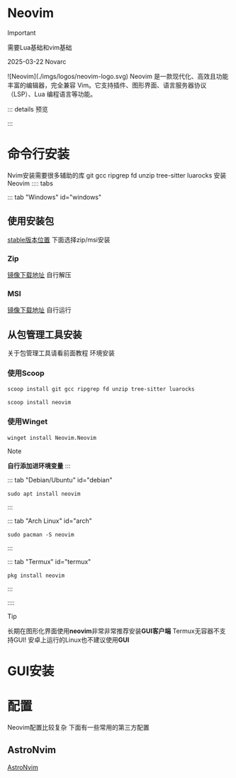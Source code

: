 # Neovim

> [!IMPORTANT]
> 需要Lua基础和vim基础

2025-03-22 Novarc

<GitHubCard repo="neovim/neovim"/>
![Neovim](./imgs/logos/neovim-logo.svg)
Neovim 是一款现代化、高效且功能丰富的编辑器，完全兼容 Vim。它支持插件、图形界面、语言服务器协议（LSP）、Lua 编程语言等功能。

::: details 预览

:::

# 命令行安装
Nvim安装需要很多辅助的库
git gcc ripgrep fd unzip tree-sitter luarocks
安装Neovim
:::: tabs

::: tab "Windows" id="windows"
## 使用安装包
[stable版本位置](https://github.com/neovim/neovim/releases/tag/stable)
下面选择zip/msi安装
### Zip
[镜像下载地址](https://github.tbedu.top/https://github.com/neovim/neovim/releases/download/stable/nvim-win64.zip)
自行解压
### MSI
[镜像下载地址](https://github.tbedu.top/https://github.com/neovim/neovim/releases/download/stable/nvim-win64.msi)
自行运行

## 从包管理工具安装
关于包管理工具请看前面教程
环境安装
### 使用Scoop
```shell
scoop install git gcc ripgrep fd unzip tree-sitter luarocks
```
```shell
scoop install neovim
```

### 使用Winget
```shell
winget install Neovim.Neovim
```
> [!NOTE]
> **自行添加进环境变量**
:::

::: tab "Debian/Ubuntu" id="debian"
```shell
sudo apt install neovim
```
:::

::: tab "Arch Linux" id="arch"
```shell
sudo pacman -S neovim
```
:::

::: tab "Termux" id="termux"
```shell
pkg install neovim
```
:::

::::


> [!TIP]
> 长期在图形化界面使用**neovim**非常非常推荐安装**GUI客户端**
> Termux无容器不支持GUI!
> 安卓上运行的Linux也不建议使用**GUI**

# GUI安装

# 配置
Neovim配置比较复杂
下面有一些常用的第三方配置
## AstroNvim
[AstroNvim](./4-1-astro-nvim.md)
